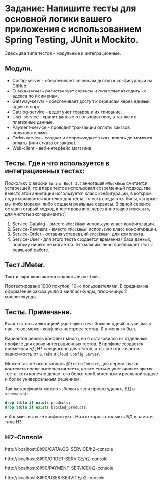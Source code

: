 # Задание: Напишите тесты для основной логики вашего приложения с использованием Spring Testing, JUnit и Mockito.

Здесь два типа тестов - модульные и интеграционные.

## Модули.
- Config-server - обеспечивает сервисам доступ к конфигурации на GitHub.
- Eureka-server - регистрирует сервисы и позволяет находить их адреса по их именам.
- Gateway-server - обеспечивает доступ к сервисам через единый адрес и порт.
- Catalog-service - ведет учет товаров и их списание.
- User-service - хранит данные о пользователях, а так же их платежные данные.
- Payment-service - проводит транзакции оплаты заказов пользователями.
- Order-service - создает и сопровождает заказ, вплоть до момента оплаты (или отказа от заказа).
- Web-client - веб-интерфейс магазина.

## Тесты. Где и что используется в интеграционных тестах:
Поскольку с версии `Spring Boot 3.4` аннотация `@MockBean` считается устаревшей, то 
в паре тестов использовал современный подход, где вместо этой аннотации
используется класс конфигурации, в котором подготавливается контекст
для теста, то есть создаются бины, которые мы либо мокаем, либо 
создаем реальные сервисы. В одной сервисе оставил старый подход к тестированию,
через аннотацию `@MockBean`, для чистоты эксперимента :) 

1. Service-Catalog - вместо `@MockBean` использую класс конфигурации.
2. Service-Payment - вместо `@MockBean` использую класс конфигурации.
3. Service-Order - оставил устаревший `@MockBean`, для комплекта.
4. Service-User - для этого теста создается временная база данных, поэтому ничего не мопается. Это максимально приближает тест к реальной работе.

## Тест JMeter.
Тест и пара скриншотов в папке Jmeter-test.

Протестировано 1000 покупок, 10-ю пользователями. В среднем на оформление заказа ушло 3 миллисекунды,
плюс-минус 2 миллисекунды.

## Тесты. Примечание.

Если тестов с аннотацией `@SpringBootTest` больше одной штуки, как у нас,
то возможен конфликт настроек тестов. И у меня он был.

Вариантов решить конфликт много, но я остановился на отдельном профиле
для своих интеграционных тестов. В профиле создается временная БД H2 специально
для тестов, а так же отключается зависимость от `Eureka` и `Cloud Config Server`.

Можно так же использовать `@DirtiesContext`, для перезагрузки контекста после
выполнения теста, но это сильно увеличивает время теста, хотя конечно
делает его более приближенным к реальной задаче и более универсальным
решением.

Так же конфликта можно избежать если просто удалять БД в `schema.sql`:
```sql
drop table if exists products;
drop table if exists blocked_products;
```
и больше тесты не конфликтуют. Но это хорошо только с БД в памяти, типа H2.


## H2-Console

http://localhost:8090/CATALOG-SERVICE/h2-console

http://localhost:8090/ORDER-SERVICE/h2-console

http://localhost:8090/PAYMENT-SERVICE/h2-console

http://localhost:8090/USER-SERVICE/h2-console
